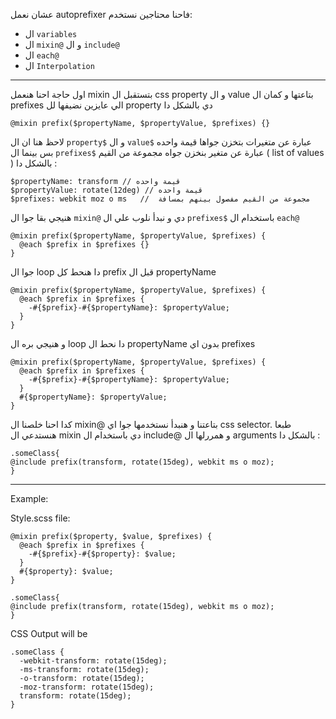 عشان نعمل autoprefixer فاحنا محتاجين نستخدم:
- ال `variables`
- ال `mixin@` و ال `include@`
- ال `each@`
- ال `Interpolation`


----
اول حاجة احنا هنعمل mixin بتستقبل ال css property و ال value بتاعتها و كمان ال prefixes الي عايزين نضيفها لل property دي بالشكل دا 
```
@mixin prefix($propertyName, $propertyValue, $prefixes) {}
```
لاحظ هنا ان ال `property$` و ال `value$` عبارة عن متغيرات بتخزن جواها قيمة واحده بس بينما ال `prefixes$` عبارة عن متغير بنخزن جواه مجموعة من القيم ( list of values ) بالشكل دا :



```
$propertyName: transform // قيمة واحده
$propertyValue: rotate(12deg) // قيمة واحده
$prefixes: webkit moz o ms   //  مجموعة من القيم مفصول بينهم بمسافة
```


هنيجي بقا جوا ال `mixin@` دي و نبدأ نلوب علي ال `prefixes$` باستخدام ال `each@` 

```
@mixin prefix($propertyName, $propertyValue, $prefixes) {
  @each $prefix in $prefixes {}
}
```
جوا ال loop دا هنحط كل prefix قبل ال propertyName

```
@mixin prefix($propertyName, $propertyValue, $prefixes) {
  @each $prefix in $prefixes {
    -#{$prefix}-#{$propertyName}: $propertyValue;
  }
}
```

و هنيجي بره ال loop دا نحط ال propertyName بدون اي prefixes

```
@mixin prefix($propertyName, $propertyValue, $prefixes) {
  @each $prefix in $prefixes {
    -#{$prefix}-#{$propertyName}: $propertyValue;
  }
  #{$propertyName}: $propertyValue;
}

```
كدا احنا خلصنا ال mixin@ بتاعتنا و هنبدأ نستخدمها جوا اي css selector.
طبعا هنستدعي ال mixin دي باستخدام ال include@ و همررلها ال arguments بالشكل دا :

```
.someClass{
@include prefix(transform, rotate(15deg), webkit ms o moz);
}
```

--- 


Example: 

Style.scss file:
```
@mixin prefix($property, $value, $prefixes) {
  @each $prefix in $prefixes {
    -#{$prefix}-#{$property}: $value;
  }
  #{$property}: $value;
}

.someClass{
@include prefix(transform, rotate(15deg), webkit ms o moz);
}
```



CSS Output will be

```
.someClass {
  -webkit-transform: rotate(15deg);
  -ms-transform: rotate(15deg);
  -o-transform: rotate(15deg);
  -moz-transform: rotate(15deg);
  transform: rotate(15deg);
}
```




